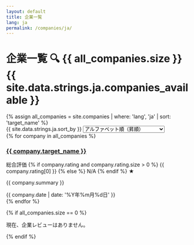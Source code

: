 ```yaml
---
layout: default
title: 企業一覧
lang: ja
permalink: /companies/ja/
---
```


<!-- Page header with title, count, and sort -->
<div class="page-header">
  <div class="page-title-section">
    <h1 class="page-title-with-search">企業一覧 <span class="search-icon">🔍</span> <span class="review-count" id="result-count">{{ all_companies.size }}{{ site.data.strings.ja.companies_available }}</span></h1>
    {% assign all_companies = site.companies | where: 'lang', 'ja' | sort: 'target_name' %}
  </div>
  <div class="sort-controls">
    <label for="sort-select">{{ site.data.strings.ja.sort_by }}</label>
    <select id="sort-select" class="sort-dropdown">
      <option value="name-asc">アルファベット順（昇順）</option>
      <option value="name-desc">アルファベット順（降順）</option>
      <option value="date-asc">更新日順（昇順）</option>
      <option value="date-desc">更新日順（降順）</option>
      <option value="rating-asc">総合評価順（昇順）</option>
      <option value="rating-desc">総合評価順（降順）</option>
      <option value="scientific-asc">科学的有効性順（昇順）</option>
      <option value="scientific-desc">科学的有効性順（降順）</option>
      <option value="technical-asc">技術レベル順（昇順）</option>
      <option value="technical-desc">技術レベル順（降順）</option>
      <option value="cost-asc">コストパフォーマンス順（昇順）</option>
      <option value="cost-desc">コストパフォーマンス順（降順）</option>
      <option value="reliability-asc">信頼性・サポート順（昇順）</option>
      <option value="reliability-desc">信頼性・サポート順（降順）</option>
      <option value="design-asc">設計思想の合理性順（昇順）</option>
      <option value="design-desc">設計思想の合理性順（降順）</option>
    </select>
  </div>
</div>

<!-- Tag filter section -->
<div class="tag-filter-section" id="tag-filter-section">
  <!-- Tag filter will be dynamically generated by JavaScript -->
</div>

<div class="home-grid" id="companies-grid">
  {% for company in all_companies %}
    <div class="company-card" 
         data-overall="{{ company.rating[0] | default: 0 }}"
         data-scientific="{{ company.rating[1] | default: 0 }}"
         data-technical="{{ company.rating[2] | default: 0 }}"
         data-cost="{{ company.rating[3] | default: 0 }}"
         data-reliability="{{ company.rating[4] | default: 0 }}"
         data-design="{{ company.rating[5] | default: 0 }}"
         data-tags="{% if company.tags %}{{ company.tags | join: ',' }}{% endif %}">
      <h3><a href="{{ company.url }}">{{ company.target_name }}</a></h3>
      <div class="company-rating">
        <span class="rating-label" id="rating-label">総合評価</span>
        <span class="rating-value">
          {% if company.rating and company.rating.size > 0 %}
            {{ company.rating[0] }}
          {% else %}
            N/A
          {% endif %}
        </span>
        <span class="rating-stars">★</span>
      </div>
      <p class="company-summary">{{ company.summary }}</p>
      <time class="company-date" datetime="{{ company.date | date: '%Y-%m-%d' }}">
        {{ company.date | date: '%Y年%m月%d日' }}
      </time>
    </div>
  {% endfor %}
</div>

{% if all_companies.size == 0 %}
  <p class="no-products">現在、企業レビューはありません。</p>
{% endif %}